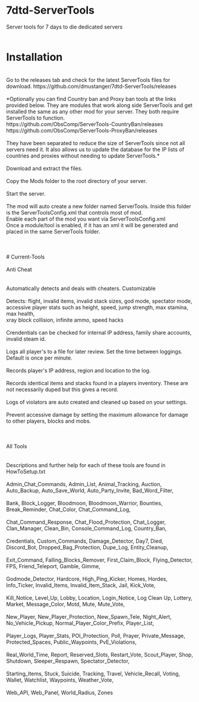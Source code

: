 # 7dtd-ServerTools
Server tools for 7 days to die dedicated servers<br>
<br>
# Installation
<br>
Go to the releases tab and check for the latest ServerTools files for download. https://github.com/dmustanger/7dtd-ServerTools/releases <br>
<br>
*Optionally you can find Country ban and Proxy ban tools at the links provided below. They are modules that work along side ServerTools and get installed the same as any other mod for your server. They both require ServerTools to function. <br>
https://github.com/ObsComp/ServerTools-CountryBan/releases <br>
https://github.com/ObsComp/ServerTools-ProxyBan/releases <br>
<br>
They have been separated to reduce the size of ServerTools since not all servers need it. It also allows us to update the database for the IP lists of countries and proxies without needing to update ServerTools.*<br>
<br>
Download and extract the files.<br>
<br>
Copy the Mods folder to the root directory of your server.<br>
<br>
Start the server.<br>
<br>
The mod will auto create a new folder named ServerTools. Inside this folder is the ServerToolsConfig.xml that controls most of mod.<br>
Enable each part of the mod you want via ServerToolsConfig.xml<br>
Once a module/tool is enabled, if it has an xml it will be generated and placed in the same ServerTools folder.<br>
<br>
<br>
<br>
# Current-Tools
<br>
<br>
Anti Cheat<br>
<br>
<br>
Automatically detects and deals with cheaters. Customizable<br>
<br>
Detects: flight, invalid items, invalid stack sizes, god mode, spectator mode, <br>
accessive player stats such as height, speed, jump strength, max stamina, max health, <br>
xray block collision, infinite ammo, speed hacks<br>
<br>
Crendentials can be checked for internal IP address, family share accounts, invalid steam id.<br>
<br>
Logs all player's to a file for later review. Set the time between loggings. Default is once per minute.<br>
<br>
Records player's IP address, region and location to the log.<br>
<br>
Records identical items and stacks found in a players inventory. These are not necessarily duped but this gives a record.<br>
<br>
Logs of violators are auto created and cleaned up based on your settings.<br>
<br>
Prevent accessive damage by setting the maximum allowance for damage to other players, blocks and mobs.<br>
<br>
<br>
<br>
All Tools<br>
<br>
<br>
Descriptions and further help for each of these tools are found in HowToSetup.txt
<br>
<br>
Admin_Chat_Commands, Admin_List, Animal_Tracking, Auction, Auto_Backup, Auto_Save_World, Auto_Party_Invite, Bad_Word_Filter,<br>
<br>
Bank, Block_Logger, Bloodmoon, Bloodmoon_Warrior, Bounties, Break_Reminder, Chat_Color, Chat_Command_Log,<br>
<br>
Chat_Command_Response, Chat_Flood_Protection, Chat_Logger, Clan_Manager, Clean_Bin, Console_Command_Log, Country_Ban,<br>
<br>
Credentials, Custom_Commands, Damage_Detector, Day7, Died, Discord_Bot, Dropped_Bag_Protection, Dupe_Log, Entity_Cleanup,<br>
<br>
Exit_Command, Falling_Blocks_Remover, First_Claim_Block, Flying_Detector, FPS, Friend_Teleport, Gamble, Gimme,<br>
<br>
Godmode_Detector, Hardcore, High_Ping_Kicker, Homes, Hordes, Info_Ticker, Invalid_Items, Invalid_Item_Stack, Jail, Kick_Vote,<br>
<br>
Kill_Notice, Level_Up, Lobby, Location, Login_Notice, Log Clean Up, Lottery, Market, Message_Color, Motd, Mute, Mute_Vote,<br>
<br>
New_Player, New_Player_Protection, New_Spawn_Tele, Night_Alert, No_Vehicle_Pickup, Normal_Player_Color_Prefix, Player_List,<br>
<br>
Player_Logs, Player_Stats, POI_Protection, Poll, Prayer, Private_Message, Protected_Spaces, Public_Waypoints, PvE_Violations,<br>
<br>
Real_World_Time, Report, Reserved_Slots, Restart_Vote, Scout_Player, Shop, Shutdown, Sleeper_Respawn, Spectator_Detector,<br>
<br>
Starting_Items, Stuck, Suicide, Tracking, Travel, Vehicle_Recall, Voting, Wallet, Watchlist, Waypoints, Weather_Vote,<br>
<br>
Web_API, Web_Panel, World_Radius, Zones<br>
<br>
<br> 
<br>
